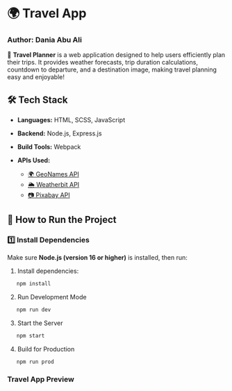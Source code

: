 # 🌍 Travel App

### **Author: Dania Abu Ali**

🚀 **Travel Planner** is a web application designed to help users efficiently plan their trips. It provides weather forecasts, trip duration calculations, countdown to departure, and a destination image, making travel planning easy and enjoyable!

## 🛠 **Tech Stack**

- **Languages:** HTML, SCSS, JavaScript
- **Backend:** Node.js, Express.js
- **Build Tools:** Webpack
- **APIs Used:**

  - [🌍 GeoNames API](http://www.geonames.org/)
  - [🌦 Weatherbit API](https://www.weatherbit.io/)
  - [📷 Pixabay API](https://pixabay.com/)

## 🚀 **How to Run the Project**

### 1️⃣ **Install Dependencies**

Make sure **Node.js (version 16 or higher)** is installed, then run:

1. Install dependencies:
 ```bash
    npm install
   ```
2. Run Development Mode
 ```bash
    npm run dev
   ```  
3. Start the Server
```bash
   npm start
  ```
4. Build for Production
```bash
   npm run prod
 ```
 ### **Travel App Preview**
 

